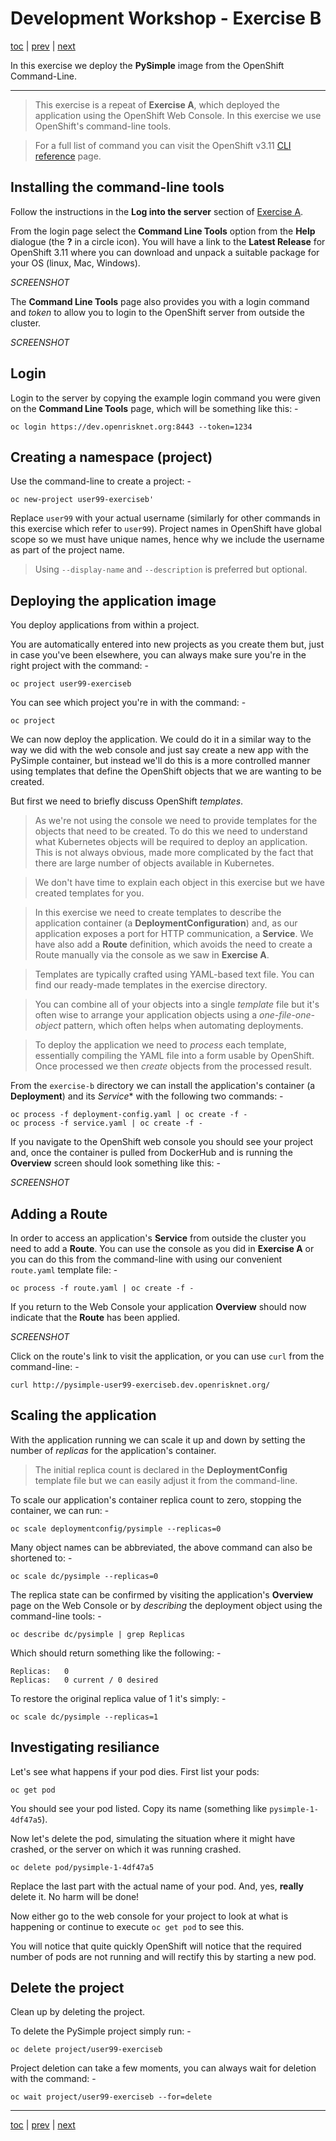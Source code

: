 # Development Workshop - Exercise B


[toc](../README.md) | [prev](../tutorial-2/README.md) | [next](../exercise-c/README.md)

In this exercise we deploy the **PySimple** image from the OpenShift Command-Line.

---

>   This exercise is a repeat of **Exercise A**, which deployed the application
    using the OpenShift Web Console. In this exercise we use OpenShift's
    command-line tools.

>   For a full list of command you can visit the OpenShift v3.11
    [CLI reference] page.

## Installing the command-line tools
Follow the instructions in the **Log into the server** section of
[Exercise A](../exercise-a/README.md).

From the login page select the **Command Line Tools** option from the **Help**
dialogue (the **?** in a circle icon). You will have a link to the
**Latest Release** for OpenShift 3.11 where you can download and unpack a
suitable package for your OS (linux, Mac, Windows).

_SCREENSHOT_

The **Command Line Tools** page also provides you with a login command and
_token_ to allow you to login to the OpenShift server from outside the cluster.

_SCREENSHOT_

## Login
Login to the server by copying the example login command you were given on the
**Command Line Tools** page, which will be something like this: -

    oc login https://dev.openrisknet.org:8443 --token=1234

## Creating a namespace (project)
Use the command-line to create a project: -

    oc new-project user99-exerciseb'

Replace `user99` with your actual username (similarly for other commands in
this exercise which refer to `user99`). Project names in OpenShift have global
scope so we must have unique names, hence why we include the username as part
of the project name.

>   Using `--display-name` and `--description` is preferred but optional.

## Deploying the application image
You deploy applications from within a project.

You are automatically entered into new projects as you create them but,
just in case you've been elsewhere, you can always make sure you're in the
right project with the command: -

    oc project user99-exerciseb

You can see which project you're in with the command: -

    oc project

We can now deploy the application. We could do it in a similar way to the way
we did with the web console and just say create a new app with the PySimple
container, but instead we'll do this is a more controlled manner using
templates that define the OpenShift objects that we are wanting to be created. 

But first we need to briefly discuss OpenShift _templates_.

>   As we're not using the console we need to provide templates for the objects
    that need to be created. To do this we need to understand what Kubernetes
    objects will be required to deploy an application. This is not always
    obvious, made more complicated by the fact that there are large number of
    objects available in Kubernetes.

>   We don't have time to explain each object in this exercise but we have
    created templates for you.

>   In this exercise we need to create templates to describe the application
    container (a **DeploymentConfiguration**) and, as our application
    exposes a port for HTTP communication, a **Service**. We have also add a
    **Route** definition, which avoids the need to create a Route manually
    via the console as we saw in **Exercise A**.

>   Templates are typically crafted using YAML-based text file. You can find
    our ready-made templates in the exercise directory.

>   You can combine all of your objects into a single _template_ file but
    it's often wise to arrange your application objects using a
    _one-file-one-object_ pattern, which often helps when automating
    deployments.

>   To deploy the application we need to _process_ each template, essentially
    compiling the YAML file into a form usable by OpenShift. Once processed we
    then _create_ objects from the processed result.

From the `exercise-b` directory we can install the application's container
(a **Deployment**) and its *Service** with the following two commands: -

    oc process -f deployment-config.yaml | oc create -f -
    oc process -f service.yaml | oc create -f -

If you navigate to the OpenShift web console you should see your project
and, once the container is pulled from DockerHub and is running the
**Overview** screen should look something like this: -

_SCREENSHOT_
    
## Adding a Route
In order to access an application's **Service** from outside the cluster
you need to add a **Route**. You can use the console as you did in
**Exercise A** or you can do this from the command-line with using our
convenient `route.yaml` template file: -

    oc process -f route.yaml | oc create -f -

If you return to the Web Console your application **Overview** should now
indicate that the **Route** has been applied.

_SCREENSHOT_

Click on the route's link to visit the application, or you can use
`curl` from the command-line: -

    curl http://pysimple-user99-exerciseb.dev.openrisknet.org/

## Scaling the application
With the application running we can scale it up and down by
setting the number of _replicas_ for the application's container.

>   The initial replica count is declared in the **DeploymentConfig** template
    file but we can easily adjust it from the command-line.

To scale our application's container replica count to zero,
stopping the container, we can run: -

    oc scale deploymentconfig/pysimple --replicas=0

Many object names can be abbreviated, the above command can also be shortened
to: -

    oc scale dc/pysimple --replicas=0

The replica state can be confirmed by visiting the application's **Overview**
page on the Web Console or by _describing_ the deployment object using the
command-line tools: -

    oc describe dc/pysimple | grep Replicas

Which should return something like the following: -

    Replicas:	0
	Replicas:	0 current / 0 desired

To restore the original replica value of 1 it's simply: -

    oc scale dc/pysimple --replicas=1

## Investigating resiliance
Let's see what happens if your pod dies. First list your pods:

    oc get pod

You should see your pod listed. Copy its name (something like `pysimple-1-4df47a5`).

Now let's delete the pod, simulating the situation where it might have crashed,
or the server on which it was running crashed.

    oc delete pod/pysimple-1-4df47a5

Replace the last part with the actual name of your pod. And, yes,
**really** delete it. No harm will be done!

Now either go to the web console for your project to look at what is happening
or continue to execute `oc get pod` to see this.

You will notice that quite quickly OpenShift will notice that the required
number of pods are not running and will rectify this by starting a new pod.

## Delete the project
Clean up by deleting the project.

To delete the PySimple project simply run: -

    oc delete project/user99-exerciseb
    
Project deletion can take a few moments, you can always wait for deletion
with the command: -

    oc wait project/user99-exerciseb --for=delete

---
[toc](../README.md) | [prev](../tutorial-2/README.md) | [next](../exercise-c/README.md)

[cli reference]: https://docs.openshift.com/container-platform/3.11/cli_reference/basic_cli_operations.html
